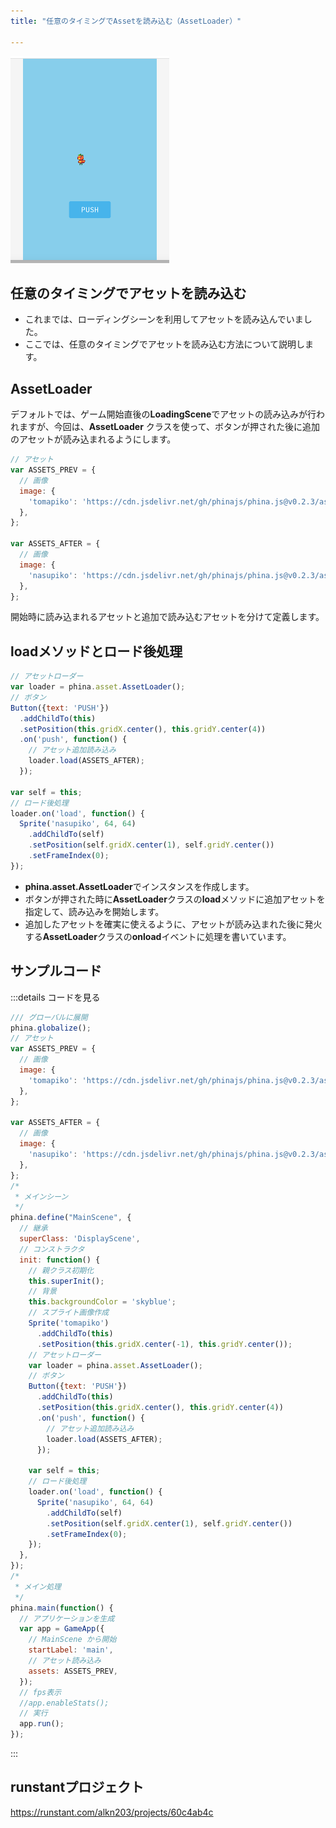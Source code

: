 ```yaml
---
title: "任意のタイミングでAssetを読み込む（AssetLoader）"

---
```


![asset-loader](/images/asset-loader.gif)

## 任意のタイミングでアセットを読み込む
* これまでは、ローディングシーンを利用してアセットを読み込んでいました。
* ここでは、任意のタイミングでアセットを読み込む方法について説明します。

## AssetLoader
デフォルトでは、ゲーム開始直後の**LoadingScene**でアセットの読み込みが行われますが、今回は、**AssetLoader** クラスを使って、ボタンが押された後に追加のアセットが読み込まれるようにします。

```js
// アセット
var ASSETS_PREV = {
  // 画像
  image: {
    'tomapiko': 'https://cdn.jsdelivr.net/gh/phinajs/phina.js@v0.2.3/assets/images/tomapiko.png',
  },
};

var ASSETS_AFTER = {
  // 画像
  image: {
    'nasupiko': 'https://cdn.jsdelivr.net/gh/phinajs/phina.js@v0.2.3/assets/images/character/nasupiyo.png',
  },
};
```
開始時に読み込まれるアセットと追加で読み込むアセットを分けて定義します。

## loadメソッドとロード後処理

```js
// アセットローダー
var loader = phina.asset.AssetLoader();
// ボタン
Button({text: 'PUSH'})
  .addChildTo(this)
  .setPosition(this.gridX.center(), this.gridY.center(4))
  .on('push', function() {
    // アセット追加読み込み
    loader.load(ASSETS_AFTER);
  });
    
var self = this;
// ロード後処理
loader.on('load', function() {
  Sprite('nasupiko', 64, 64)
    .addChildTo(self)
    .setPosition(self.gridX.center(1), self.gridY.center())
    .setFrameIndex(0);
});
```

* **phina.asset.AssetLoader**でインスタンスを作成します。
* ボタンが押された時に**AssetLoader**クラスの**load**メソッドに追加アセットを指定して、読み込みを開始します。
* 追加したアセットを確実に使えるように、アセットが読み込まれた後に発火する**AssetLoader**クラスの**onload**イベントに処理を書いています。

## サンプルコード
:::details コードを見る
```js
/// グローバルに展開
phina.globalize();
// アセット
var ASSETS_PREV = {
  // 画像
  image: {
    'tomapiko': 'https://cdn.jsdelivr.net/gh/phinajs/phina.js@v0.2.3/assets/images/tomapiko.png',
  },
};

var ASSETS_AFTER = {
  // 画像
  image: {
    'nasupiko': 'https://cdn.jsdelivr.net/gh/phinajs/phina.js@v0.2.3/assets/images/character/nasupiyo.png',
  },
};
/*
 * メインシーン
 */
phina.define("MainScene", {
  // 継承
  superClass: 'DisplayScene',
  // コンストラクタ
  init: function() {
    // 親クラス初期化
    this.superInit();
    // 背景
    this.backgroundColor = 'skyblue';
    // スプライト画像作成
    Sprite('tomapiko')
      .addChildTo(this)
      .setPosition(this.gridX.center(-1), this.gridY.center());
    // アセットローダー
    var loader = phina.asset.AssetLoader();
    // ボタン
    Button({text: 'PUSH'})
      .addChildTo(this)
      .setPosition(this.gridX.center(), this.gridY.center(4))
      .on('push', function() {
        // アセット追加読み込み
        loader.load(ASSETS_AFTER);
      });
    
    var self = this;
    // ロード後処理
    loader.on('load', function() {
      Sprite('nasupiko', 64, 64)
        .addChildTo(self)
        .setPosition(self.gridX.center(1), self.gridY.center())
        .setFrameIndex(0);
    });
  },
});
/*
 * メイン処理
 */
phina.main(function() {
  // アプリケーションを生成
  var app = GameApp({
    // MainScene から開始
    startLabel: 'main',
    // アセット読み込み
    assets: ASSETS_PREV,
  });
  // fps表示
  //app.enableStats();
  // 実行
  app.run();
});
```
:::

## runstantプロジェクト
https://runstant.com/alkn203/projects/60c4ab4c